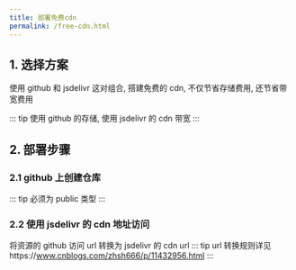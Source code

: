 ```yaml
---
title: 部署免费cdn
permalink: /free-cdn.html
---
```


## 1. 选择方案

使用 github 和 jsdelivr 这对组合, 搭建免费的 cdn, 不仅节省存储费用, 还节省带宽费用

::: tip
使用 github 的存储, 使用 jsdelivr 的 cdn 带宽
:::

## 2. 部署步骤

### 2.1 github 上创建仓库

::: tip
必须为 public 类型
:::

### 2.2 使用 jsdelivr 的 cdn 地址访问

将资源的 github 访问 url 转换为 jsdelivr 的 cdn url
::: tip
url 转换规则详见https://www.cnblogs.com/zhsh666/p/11432956.html
:::
